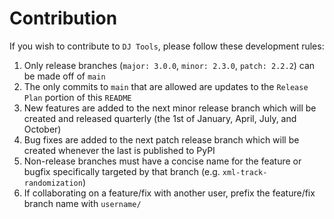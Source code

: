 # Contribution
If you wish to contribute to `DJ Tools`, please follow these development rules:
1. Only release branches (`major: 3.0.0`, `minor: 2.3.0`, `patch: 2.2.2`) can be made off of `main`
2. The only commits to `main` that are allowed are updates to the `Release Plan` portion of this `README`
3. New features are added to the next minor release branch which will be created and released quarterly (the 1st of January, April, July, and October)
4. Bug fixes are added to the next patch release branch which will be created whenever the last is published to PyPI
5. Non-release branches must have a concise name for the feature or bugfix specifically targeted by that branch (e.g. `xml-track-randomization`)
6. If collaborating on a feature/fix with another user, prefix the feature/fix branch name with `username/`
